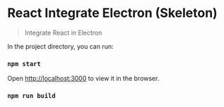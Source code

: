 # React Integrate Electron (Skeleton)

> Integrate React in Electron

In the project directory, you can run:
### `npm start`
Open [http://localhost:3000](http://localhost:3000) to view it in the browser.

### `npm run build`
